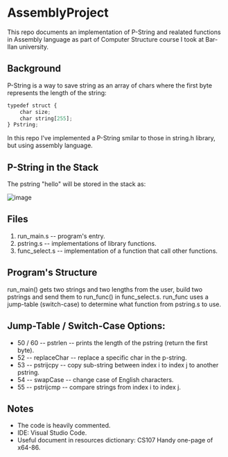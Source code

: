 # AssemblyProject

This repo documents an implementation of P-String and realated functions in Assembly language as part of Computer Structure course I took at Bar-Ilan university.

## Background

P-String is a way to save string as an array of chars where the first byte represents the length of the string:
```javascript
typedef struct {
    char size;
    char string[255];
} Pstring;
```
In this repo I've implemented a P-String smilar to those in string.h library, but using assembly language.

## P-String in the Stack

The pstring "hello" will be stored in the stack as:

![image](https://user-images.githubusercontent.com/72878018/120895024-db47c180-c623-11eb-88ef-fb26716913c6.png)


## Files

1. run_main.s -- program's entry.
2. pstring.s -- implementations of library functions.
3. func_select.s -- implementation of a function that call other functions.

## Program's Structure

run_main() gets two strings and two lengths from the user, build two pstrings and send them to run_func() in func_select.s. run_func uses a jump-table (switch-case) to determine what function from pstring.s to use.

## Jump-Table / Switch-Case Options:

- 50 / 60 -- pstrlen -- prints the length of the pstring (return the first byte).
- 52 -- replaceChar -- replace a specific char in the p-string.
- 53 -- pstrijcpy -- copy sub-string between index i to index j to another pstring.
- 54 -- swapCase -- change case of English characters.
- 55 -- pstrijcmp -- compare strings from index i to index j.

## Notes

- The code is heavily commented.
- IDE: Visual Studio Code.
- Useful document in resources dictionary: CS107 Handy one-page of x64-86.
